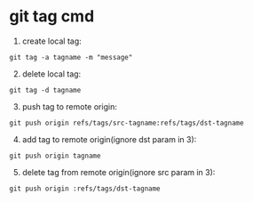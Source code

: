 git tag cmd
=======

1. create local tag:
```shell
git tag -a tagname -m "message"
```
2. delete local tag:
```shell
git tag -d tagname
```
3. push tag to remote origin:
```shell
git push origin refs/tags/src-tagname:refs/tags/dst-tagname
```
4. add tag to remote origin(ignore dst param in 3):
```shell
git push origin tagname
```
5. delete tag from remote origin(ignore src param in 3):
```shell
git push origin :refs/tags/dst-tagname
```
